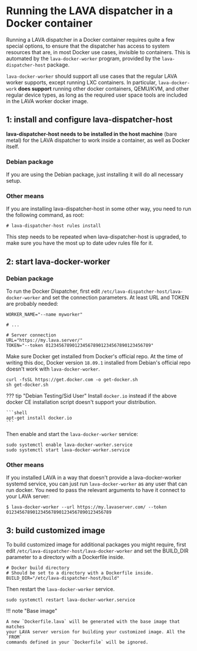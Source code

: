 # Running the LAVA dispatcher in a Docker container

Running a LAVA dispatcher in a Docker container requires quite a few special
options, to ensure that the dispatcher has access to system resources that
are, in most Docker use cases, invisible to containers. This is automated by
the `lava-docker-worker` program, provided by the `lava-dispatcher-host`
package.

`lava-docker-worker` should support all use cases that the regular LAVA worker
supports, except running LXC containers. In particular, `lava-docker-work`
**does support** running other docker containers, QEMU/KVM, and other regular
device types, as long as the required user space tools are included in the LAVA
worker docker image.

## 1: install and configure lava-dispatcher-host

**lava-dispatcher-host needs to be installed in the host machine** (bare metal)
for the LAVA dispatcher to work inside a container, as well as Docker itself.

### Debian package

If you are using the Debian package, just installing it will do all necessary
setup.

### Other means

If you are installing lava-dispatcher-host in some other way, you need to run
the following command, as root:

```
# lava-dispatcher-host rules install
```

This step needs to be repeated when lava-dispatcher-host is upgraded, to make
sure you have the most up to date udev rules file for it.

## 2: start lava-docker-worker

### Debian package

To run the Docker Dispatcher, first edit
`/etc/lava-dispatcher-host/lava-docker-worker` and set the connection
parameters. At least URL and TOKEN are probably needed:

```
WORKER_NAME="--name myworker"

# ...

# Server connection
URL="https://my.lava.server/"
TOKEN="--token 0123456789012345678901234567890123456789"
```

Make sure Docker get installed from Docker's official repo. At the time of
writing this doc, Docker version `18.09.1` installed from Debian's official
repo doesn't work with `lava-docker-worker`.

```
curl -fsSL https://get.docker.com -o get-docker.sh
sh get-docker.sh
```

??? tip "Debian Testing/Sid User"
    Install `docker.io` instead if the above docker CE installation script
    doesn't support your distribution.

    ```shell
    apt-get install docker.io
    ```

Then enable and start the `lava-docker-worker` service:

```
sudo systemctl enable lava-docker-worker.service
sudo systemctl start lava-docker-worker.service
```

### Other means

If you installed LAVA in a way that doesn't provide a lava-docker-worker
systemd service, you can just run `lava-docker-worker` as any user that can run
docker. You need to pass the relevant arguments to have it connect to your LAVA
server:

```
$ lava-docker-worker --url https://my.lavaserver.com/ --token 0123456789012345678901234567890123456789
```

## 3: build customized image

To build customized image for additional packages you might require, first edit
`/etc/lava-dispatcher-host/lava-docker-worker` and set the BUILD_DIR parameter
to a directory with a Dockerfile inside.

```
# Docker build directory
# Should be set to a directory with a Dockerfile inside.
BUILD_DIR="/etc/lava-dispatcher-host/build"
```

Then restart the `lava-docker-worker` service.

```
sudo systemctl restart lava-docker-worker.service
```

!!! note "Base image"

    A new `Dockerfile.lava` will be generated with the base image that matches
    your LAVA server version for building your customized image. All the `FROM`
    commands defined in your `Dockerfile` will be ignored.

